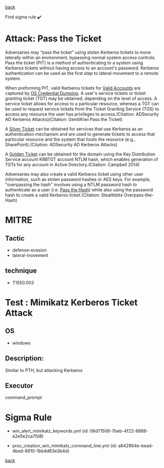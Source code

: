 
[back](../index.md)

Find sigma rule :heavy_check_mark: 

# Attack: Pass the Ticket 

Adversaries may “pass the ticket” using stolen Kerberos tickets to move laterally within an environment, bypassing normal system access controls. Pass the ticket (PtT) is a method of authenticating to a system using Kerberos tickets without having access to an account's password. Kerberos authentication can be used as the first step to lateral movement to a remote system.

When preforming PtT, valid Kerberos tickets for [Valid Accounts](https://attack.mitre.org/techniques/T1078) are captured by [OS Credential Dumping](https://attack.mitre.org/techniques/T1003). A user's service tickets or ticket granting ticket (TGT) may be obtained, depending on the level of access. A service ticket allows for access to a particular resource, whereas a TGT can be used to request service tickets from the Ticket Granting Service (TGS) to access any resource the user has privileges to access.(Citation: ADSecurity AD Kerberos Attacks)(Citation: GentilKiwi Pass the Ticket)

A [Silver Ticket](https://attack.mitre.org/techniques/T1558/002) can be obtained for services that use Kerberos as an authentication mechanism and are used to generate tickets to access that particular resource and the system that hosts the resource (e.g., SharePoint).(Citation: ADSecurity AD Kerberos Attacks)

A [Golden Ticket](https://attack.mitre.org/techniques/T1558/001) can be obtained for the domain using the Key Distribution Service account KRBTGT account NTLM hash, which enables generation of TGTs for any account in Active Directory.(Citation: Campbell 2014)

Adversaries may also create a valid Kerberos ticket using other user information, such as stolen password hashes or AES keys. For example, "overpassing the hash" involves using a NTLM password hash to authenticate as a user (i.e. [Pass the Hash](https://attack.mitre.org/techniques/T1550/002)) while also using the password hash to create a valid Kerberos ticket.(Citation: Stealthbits Overpass-the-Hash)

# MITRE
## Tactic
  - defense-evasion
  - lateral-movement


## technique
  - T1550.003


# Test : Mimikatz Kerberos Ticket Attack
## OS
  - windows


## Description:
Similar to PTH, but attacking Kerberos


## Executor
command_prompt

# Sigma Rule
 - win_alert_mimikatz_keywords.yml (id: 06d71506-7beb-4f22-8888-e2e5e2ca7fd8)

 - proc_creation_win_mimikatz_command_line.yml (id: a642964e-bead-4bed-8910-1bb4d63e3b4d)



[back](../index.md)
